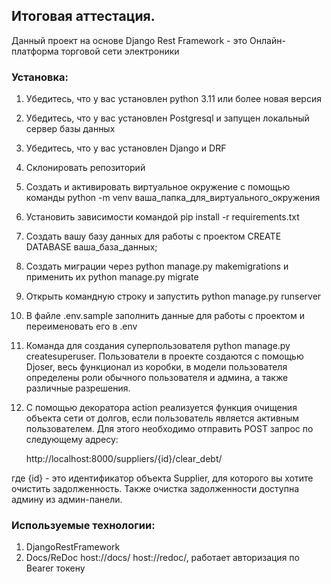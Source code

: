 ## Итоговая аттестация.

Данный проект на основе Django Rest Framework - это Онлайн-платформа торговой сети электроники

### Установка:
1. Убедитесь, что у вас установлен python 3.11 или более новая версия
2. Убедитесь, что у вас установлен Postgresql и запущен локальный сервер базы данных
3. Убедитесь, что у вас установлен Django и DRF
4. Склонировать репозиторий
5. Создать и активировать виртуальное окружение с помощью команды python -m venv ваша_папка_для_виртуального_окружения
6. Установить зависимости командой pip install -r requirements.txt
7. Создать вашу базу данных для работы с проектом CREATE DATABASE ваша_база_данных;
8. Создать миграции через python manage.py makemigrations и применить их python manage.py migrate
9. Открыть командную строку и запустить python manage.py runserver
10. В файле .env.sample заполнить данные для работы с проектом и переименовать его в .env
11. Команда для создания суперпользователя python manage.py createsuperuser. Пользователи в проекте создаются с помощью
Djoser, весь функционал из коробки, в модели пользователя определены роли обычного пользователя и админа, а также различные
разрешения. 
12. С помощью декоратора action реализуется функция очищения объекта сети от долгов, если пользователь является активным пользователем.
Для этого необходимо отправить POST запрос по следующему адресу:

    http://localhost:8000/suppliers/{id}/clear_debt/

где {id} - это идентификатор объекта Supplier, для которого вы хотите очистить задолженность. Также очистка задолженности
доступна админу из админ-панели.


### Используемые технологии:
1. DjangoRestFramework
2. Docs/ReDoc host://docs/ host://redoc/, работает авторизация по Bearer токену
